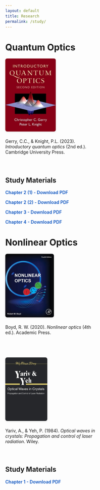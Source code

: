 ```yaml
---
layout: default
title: Research
permalink: /study/
---
```


<div class="container">
    <h1>Quantum Optics</h1>
    <div class="book-row">
        <div class="book-entry">
            <img src="/assets/images/books/gerry.jpg" alt="Introductory Quantum Optics" width="160">
            <p>Gerry, C.C., & Knight, P.L. (2023). <em>Introductory quantum optics</em> (2nd ed.). Cambridge University Press.</p>
        </div>
    </div>
    <h2>Study Materials</h2>
    <p><a href='/assets/files/QOstudy/QO_CH2-1.pdf' download>Chapter 2 (1) - Download PDF</a></p>
    <p><a href='/assets/files/QOstudy/QO_CH2-2.pdf' download>Chapter 2 (2) - Download PDF</a></p>
    <p><a href='/assets/files/QOstudy/QO_CH3.pdf' download>Chapter 3 - Download PDF</a></p>
    <p><a href='/assets/files/QOstudy/QO_CH4-1.pdf' download>Chapter 4 - Download PDF</a></p>
</div>

<div class="container">
    <h1>Nonlinear Optics</h1>
    <div class="book-row">
        <div class="book-entry">
            <img src="/assets/images/books/boyd.jpg" alt="Nonlinear Optics" class="book-cover">
            <p>Boyd, R. W. (2020). <em>Nonlinear optics</em> (4th ed.). Academic Press.</p>
        </div>
        <div class="book-entry">
            <img src="/assets/images/books/yariv.jpg" alt="Optical Waves in Crystals" class="book-cover">
            <p>Yariv, A., & Yeh, P. (1984). <em>Optical waves in crystals: Propagation and control of laser radiation</em>. Wiley.</p>
        </div>
    </div>
    <h2>Study Materials</h2>
    <p><a href='/assets/files/NOstudy/NO_CH1.pdf' download>Chapter 1 - Download PDF</a></p>
</div>




<style>
    .book-entry {
        display: flex;
        flex-direction: column;
        align-items: flex-start;
        margin-bottom: 1.5rem;
    }

    .book-entry img {
        margin-bottom: 0.5rem;
        border-radius: 6px;
        box-shadow: 0 2px 5px rgba(0, 0, 0, 0.1);
    }

    .project-grid {
        display: grid;
        grid-template-columns: repeat(auto-fit, minmax(300px, 1fr));
        gap: 2rem;
        margin-top: 2rem;
    }

    .project-item {
        border: 1px solid #ddd;
        padding: 1.5rem;
        border-radius: 8px;
        box-shadow: 0 2px 5px rgba(0, 0, 0, 0.05);
        background-color: #fff;
    }

    body.dark-mode .project-item {
        background-color: #1a1a1a;
        border-color: #333;
        box-shadow: 0 2px 5px rgba(0, 0, 0, 0.2);
    }

    .project-item h3 {
        color: #0a192f;
        margin-bottom: 0.8rem;
    }

    body.dark-mode .project-item h3 {
        color: #64ffda;
    }

    .project-item p {
        margin-bottom: 1.5rem;
    }

    a[href$=".pdf"] {
        color: rgb(14, 85, 192);
        font-weight: 600;
        text-decoration: none;
        transition: color 0.2s ease;
    }

    a[href$=".pdf"]:hover {
        color: #084B8A;
        text-decoration: underline;
        cursor: pointer;
    }
    .book-row {
        display: flex;
        gap: 2rem;
        margin-bottom: 1.5rem;
        flex-wrap: wrap;
    }

    .book-entry {
        display: flex;
        flex-direction: column;
        align-items: flex-start;
        max-width: 300px;
    }

    .book-cover {
        height: 200px;
        width: auto;
        margin-bottom: 0.5rem;
        border-radius: 6px;
        box-shadow: 0 2px 5px rgba(0, 0, 0, 0.1);
    }

</style>